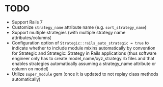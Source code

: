 # TODO

- Support Rails 7
- Customize `strategy_name` attribute name (e.g. `sort_strategy_name`)
- Support multiple strategies (with multiple strategy name attributes/columns)
- Configuration option of `Strategic::rails_auto_strategic = true` to indicate whether to include module mixins automatically by convention for Strategic and Strategic::Strategy in Rails applications (thus software engineer only has to create model_name/xyz_strategy.rb files and that enables strategies automatically assuming a strategy_name attribute or column on model)
- Utilize `super_module` gem (once it is updated to not replay class methods automatically)
